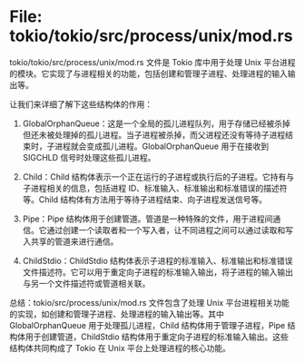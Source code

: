 # File: tokio/tokio/src/process/unix/mod.rs

tokio/tokio/src/process/unix/mod.rs 文件是 Tokio 库中用于处理 Unix 平台进程的模块。它实现了与进程相关的功能，包括创建和管理子进程、处理进程的输入输出等。

让我们来详细了解下这些结构体的作用：

1. GlobalOrphanQueue：这是一个全局的孤儿进程队列，用于存储已经被杀掉但还未被处理掉的孤儿进程。当子进程被杀掉，而父进程还没有等待子进程结束时，子进程就会变成孤儿进程。GlobalOrphanQueue 用于在接收到 SIGCHLD 信号时处理这些孤儿进程。

2. Child：Child 结构体表示一个正在运行的子进程或执行后的子进程。它持有与子进程相关的信息，包括进程 ID、标准输入、标准输出和标准错误的描述符等。Child 结构体有方法用于等待子进程结束、向子进程发送信号等。

3. Pipe：Pipe 结构体用于创建管道。管道是一种特殊的文件，用于进程间通信。它通过创建一个读取者和一个写入者，让不同进程之间可以通过读取和写入共享的管道来进行通信。

4. ChildStdio：ChildStdio 结构体表示子进程的标准输入、标准输出和标准错误文件描述符。它可以用于重定向子进程的标准输入输出，将子进程的输入输出与另一个文件描述符或管道相关联。

总结：tokio/src/process/unix/mod.rs 文件包含了处理 Unix 平台进程相关功能的实现，如创建和管理子进程、处理进程的输入输出等。其中 GlobalOrphanQueue 用于处理孤儿进程，Child 结构体用于管理子进程，Pipe 结构体用于创建管道，ChildStdio 结构体用于重定向子进程的标准输入输出。这些结构体共同构成了 Tokio 在 Unix 平台上处理进程的核心功能。

